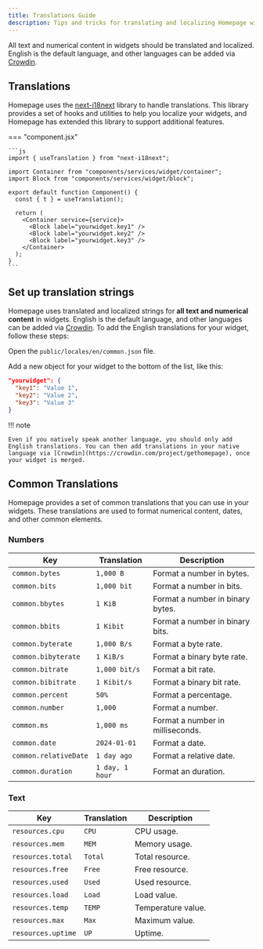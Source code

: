 ```yaml
---
title: Translations Guide
description: Tips and tricks for translating and localizing Homepage widgets.
---
```


All text and numerical content in widgets should be translated and localized. English is the default language, and other languages can be added via [Crowdin](https://crowdin.com/project/gethomepage).

## Translations

Homepage uses the [next-i18next](https://github.com/i18next/next-i18next) library to handle translations. This library provides a set of hooks and utilities to help you localize your widgets, and Homepage has extended this library to support additional features.

=== "component.jsx"

    ```js
    import { useTranslation } from "next-i18next";

    import Container from "components/services/widget/container";
    import Block from "components/services/widget/block";

    export default function Component() {
      const { t } = useTranslation();

      return (
        <Container service={service}>
          <Block label="yourwidget.key1" />
          <Block label="yourwidget.key2" />
          <Block label="yourwidget.key3" />
        </Container>
      );
    }
    ```

## Set up translation strings

Homepage uses translated and localized strings for **all text and numerical content** in widgets. English is the default language, and other languages can be added via [Crowdin](https://crowdin.com/project/gethomepage). To add the English translations for your widget, follow these steps:

Open the `public/locales/en/common.json` file.

Add a new object for your widget to the bottom of the list, like this:

```json
"yourwidget": {
  "key1": "Value 1",
  "key2": "Value 2",
  "key3": "Value 3"
}
```

!!! note

    Even if you natively speak another language, you should only add English translations. You can then add translations in your native language via [Crowdin](https://crowdin.com/project/gethomepage), once your widget is merged.

## Common Translations

Homepage provides a set of common translations that you can use in your widgets. These translations are used to format numerical content, dates, and other common elements.

### Numbers

| Key                   | Translation     | Description                      |
| --------------------- | --------------- | -------------------------------- |
| `common.bytes`        | `1,000 B`       | Format a number in bytes.        |
| `common.bits`         | `1,000 bit`     | Format a number in bits.         |
| `common.bbytes`       | `1 KiB`         | Format a number in binary bytes. |
| `common.bbits`        | `1 Kibit`       | Format a number in binary bits.  |
| `common.byterate`     | `1,000 B/s`     | Format a byte rate.              |
| `common.bibyterate`   | `1 KiB/s`       | Format a binary byte rate.       |
| `common.bitrate`      | `1,000 bit/s`   | Format a bit rate.               |
| `common.bibitrate`    | `1 Kibit/s`     | Format a binary bit rate.        |
| `common.percent`      | `50%`           | Format a percentage.             |
| `common.number`       | `1,000`         | Format a number.                 |
| `common.ms`           | `1,000 ms`      | Format a number in milliseconds. |
| `common.date`         | `2024-01-01`    | Format a date.                   |
| `common.relativeDate` | `1 day ago`     | Format a relative date.          |
| `common.duration`     | `1 day, 1 hour` | Format an duration.              |

### Text

| Key                | Translation | Description        |
| ------------------ | ----------- | ------------------ |
| `resources.cpu`    | `CPU`       | CPU usage.         |
| `resources.mem`    | `MEM`       | Memory usage.      |
| `resources.total`  | `Total`     | Total resource.    |
| `resources.free`   | `Free`      | Free resource.     |
| `resources.used`   | `Used`      | Used resource.     |
| `resources.load`   | `Load`      | Load value.        |
| `resources.temp`   | `TEMP`      | Temperature value. |
| `resources.max`    | `Max`       | Maximum value.     |
| `resources.uptime` | `UP`        | Uptime.            |
